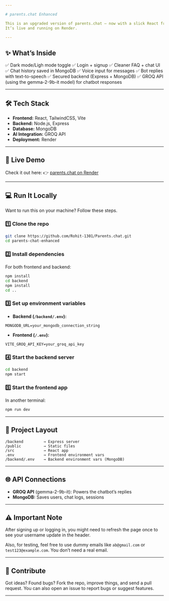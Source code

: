 ```yaml
---

# parents.chat Enhanced

This is an upgraded version of parents.chat — now with a slick React frontend, a secure Node.js + Express backend, smart chatbot replies powered by GROQ’s gemma-2-9b-it model, and MongoDB to keep everything stored neatly.
It’s live and running on Render.

---
```


## ✨ What’s Inside

✅ Dark mode/Ligh mode toggle
✅ Login + signup
✅ Cleaner FAQ + chat UI
✅ Chat history saved in MongoDB
✅ Voice input for messages
✅ Bot replies with text-to-speech
✅ Secured backend (Express + MongoDB)
✅ GROQ API (using the gemma-2-9b-it model) for chatbot responses

---

## 🛠 Tech Stack

* **Frontend:** React, TailwindCSS, Vite
* **Backend:** Node.js, Express
* **Database:** MongoDB
* **AI Integration:** GROQ API
* **Deployment:** Render

---

## 🚀 Live Demo

Check it out here:
👉 [parents.chat on Render](https://parents-chat-live.onrender.com)

---

## 💻 Run It Locally

Want to run this on your machine? Follow these steps.

### 1️⃣ Clone the repo

```bash
git clone https://github.com/Rohit-1301/Parents.chat.git
cd parents-chat-enhanced
```

### 2️⃣ Install dependencies

For both frontend and backend:

```bash
npm install
cd backend
npm install
cd ..
```

### 3️⃣ Set up environment variables

* **Backend (`/backend/.env`):**

```
MONGODB_URL=your_mongodb_connection_string
```

* **Frontend (`/.env`):**

```
VITE_GROQ_API_KEY=your_groq_api_key
```

### 4️⃣ Start the backend server

```bash
cd backend
npm start
```

### 5️⃣ Start the frontend app

In another terminal:

```bash
npm run dev
```

---

## 📂 Project Layout

```
/backend         → Express server  
/public          → Static files  
/src             → React app  
.env             → Frontend environment vars  
/backend/.env    → Backend environment vars (MongoDB)
```

---

## 🌐 API Connections

* **GROQ API** (gemma-2-9b-it): Powers the chatbot’s replies
* **MongoDB:** Saves users, chat logs, sessions

---

## ⚠ Important Note

After signing up or logging in, you might need to refresh the page once to see your username update in the header.

Also, for testing, feel free to use dummy emails like `ab@gmail.com` or `test123@example.com`. You don’t need a real email.

---

## 🤝 Contribute

Got ideas? Found bugs?
Fork the repo, improve things, and send a pull request.
You can also open an issue to report bugs or suggest features.

---
